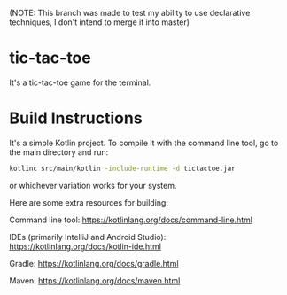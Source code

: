 (NOTE: This branch was made to test my ability to use declarative techniques, I don't intend to merge it into master)

# tic-tac-toe

It's a tic-tac-toe game for the terminal.

# Build Instructions

It's a simple Kotlin project.
To compile it with the command line tool, go to the main directory and run:

```sh
kotlinc src/main/kotlin -include-runtime -d tictactoe.jar
```

or whichever variation works for your system.

Here are some extra resources for building:

Command line tool:
https://kotlinlang.org/docs/command-line.html

IDEs (primarily IntelliJ and Android Studio):
https://kotlinlang.org/docs/kotlin-ide.html

Gradle:
https://kotlinlang.org/docs/gradle.html

Maven:
https://kotlinlang.org/docs/maven.html